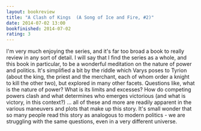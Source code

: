 ```yaml
---
layout: bookreview
title: "A Clash of Kings  (A Song of Ice and Fire, #2)"
date: 2014-07-02 13:00
bookfinished: 2014-07-02
rating: 3
---
```


I'm very much enjoying the series, and it's far too broad a book to really review in any sort of detail.  I will say that I find the series as a whole, and this book in particular, to be a wonderful meditation on the nature of power and politics.  It's simplified a bit by the riddle which Varys poses to Tyrion (about the king, the priest and the merchant, each of whom order a knight to kill the other two), but explored in many other facets.  Questions like, what is the nature of power?  What is its limits and excesses?  How do competing powers clash and what determines who emerges victorious (and what is victory, in this context?) ... all of these and more are readily apparent in the various maneuvers and plots that make up this story.  It's small wonder that so many people read this story as analogous to modern politics - we are struggling with the same questions, even in a very different universe.